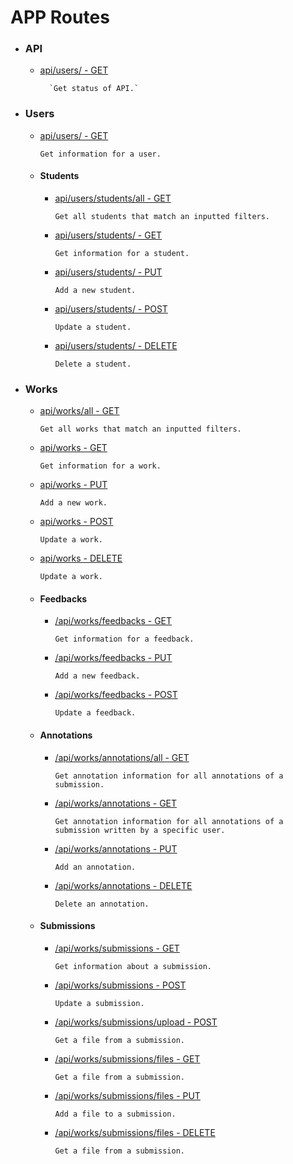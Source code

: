 APP Routes
===
* ### API
    * [api/users/ - GET](api-get.md)
            
            `Get status of API.`
* ### Users
    * [api/users/ - GET](users/users-get.md)

        `Get information for a user.`
    * #### Students
        * [api/users/students/all - GET](users/students/students-get-all.md)

            `Get all students that match an inputted filters.`
        * [api/users/students/ - GET](users/students/students-get.md)

            `Get information for a student.`
        * [api/users/students/ - PUT](users/students/students-put.md)

            `Add a new student.`
        * [api/users/students/ - POST](users/students/students-post.md)

            `Update a student.`
        * [api/users/students/ - DELETE](users/students/students-delete.md)

            `Delete a student.`   
* ### Works
    * [api/works/all - GET](works/works-get-all.md)

        `Get all works that match an inputted filters.`
    * [api/works - GET](works/works-get.md)

        `Get information for a work.`
    * [api/works - PUT](works/works-put.md)

        `Add a new work.`
    * [api/works - POST](works/works-post.md)

        `Update a work.`
    * [api/works - DELETE](works/works-delete.md)

        `Update a work.`
    * #### Feedbacks
        * [/api/works/feedbacks - GET](works/feedbacks/feedbacks-get.md)

            `Get information for a feedback.`
        * [/api/works/feedbacks - PUT](works/feedbacks/feedbacks-put.md)

            `Add a new feedback.`
        * [/api/works/feedbacks - POST](works/feedbacks/feedbacks-post.md)

            `Update a feedback.`
    * #### Annotations
        * [/api/works/annotations/all - GET](works/annotations/annotations-all-get.md)
        
            `Get annotation information for all annotations of a submission.`
        * [/api/works/annotations - GET](works/annotations/annotations-get.md)

            `Get annotation information for all annotations of a submission written by a specific user.`
        * [/api/works/annotations - PUT](works/annotations/annotations-put.md)

            `Add an annotation.`
        * [/api/works/annotations - DELETE](works/annotations/annotations-delete.md)

            `Delete an annotation.`
    * #### Submissions
        * [/api/works/submissions - GET](works/submissions/submissions-get.md)
        
            `Get information about a submission.`
        * [/api/works/submissions - POST](works/submissions/submissions-post.md)

            `Update a submission.`
      
        * [/api/works/submissions/upload - POST](works/submissions/submissions-upload-post.md)

            `Get a file from a submission.`
        * [/api/works/submissions/files - GET](works/submissions/submissions-files-get.md)

            `Get a file from a submission.`
        * [/api/works/submissions/files - PUT](works/submissions/submissions-files-put.md)

            `Add a file to a submission.`
        * [/api/works/submissions/files - DELETE](works/submissions/submissions-files-delete.md)

            `Get a file from a submission.`
